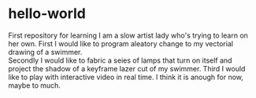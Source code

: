 # hello-world
First repository for learning
I am a slow artist lady who's trying to learn on her own. 
First I would like to program aleatory change to my vectorial drawing of a swimmer.  
Secondly I would like to fabric a seies of lamps that turn on itself and project the shadow of a keyframe lazer cut of my swimmer. 
Third I would like to play with interactive video in real time. 
I think it is anough for now, maybe to much. 
